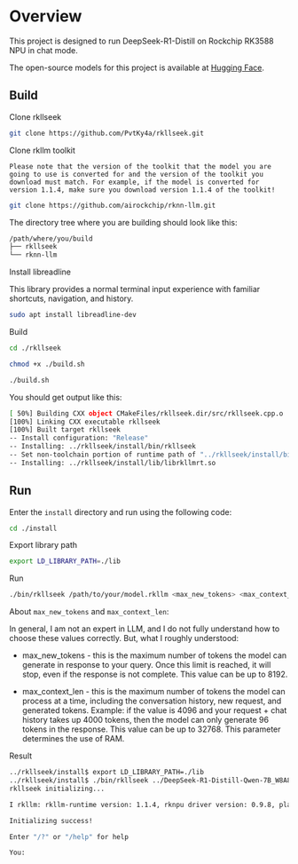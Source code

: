 # Overview
This project is designed to run DeepSeek-R1-Distill on Rockchip RK3588 NPU in chat mode.

The open-source models for this project is available at [Hugging Face](https://huggingface.co/models?sort=trending&search=rk3588).

## Build

Clone rkllseek

```bash
git clone https://github.com/PvtKy4a/rkllseek.git
```

Clone rkllm toolkit

`Please note that the version of the toolkit that the model you are going to use is converted for and the version of the toolkit you download must match. For example, if the model is converted for version 1.1.4, make sure you download version 1.1.4 of the toolkit!`

```bash
git clone https://github.com/airockchip/rknn-llm.git
```

The directory tree where you are building should look like this:

```bash
/path/where/you/build
├── rkllseek
└── rknn-llm
```

Install libreadline

This library provides a normal terminal input experience with familiar shortcuts, navigation, and history.

```bash
sudo apt install libreadline-dev
```

Build

```bash
cd ./rkllseek

chmod +x ./build.sh

./build.sh
```

You should get output like this:

```bash
[ 50%] Building CXX object CMakeFiles/rkllseek.dir/src/rkllseek.cpp.o
[100%] Linking CXX executable rkllseek
[100%] Built target rkllseek
-- Install configuration: "Release"
-- Installing: ../rkllseek/install/bin/rkllseek
-- Set non-toolchain portion of runtime path of "../rkllseek/install/bin/rkllseek" to ""
-- Installing: ../rkllseek/install/lib/librkllmrt.so
```

## Run

Enter the `install` directory and run using the following code:

```bash
cd ./install
```

Export library path

```bash
export LD_LIBRARY_PATH=./lib
```

Run

```bash
./bin/rkllseek /path/to/your/model.rkllm <max_new_tokens> <max_context_len>
```

About `max_new_tokens` and `max_context_len`:

In general, I am not an expert in LLM, and I do not fully understand how to choose these values ​​correctly. But, what I roughly understood:

- max_new_tokens - this is the maximum number of tokens the model can generate in response to your query. Once this limit is reached, it will stop, even if the response is not complete. This value can be up to 8192.

- max_context_len - this is the maximum number of tokens the model can process at a time, including the conversation history, new request, and generated tokens. Example: if the value is 4096 and your request + chat history takes up 4000 tokens, then the model can only generate 96 tokens in the response. This value can be up to 32768. This parameter determines the use of RAM.

Result

```bash
../rkllseek/install$ export LD_LIBRARY_PATH=./lib
../rkllseek/install$ ./bin/rkllseek ../DeepSeek-R1-Distill-Qwen-7B_W8A8_RK3588_o0.rkllm 2048 8192
rkllseek initializing...

I rkllm: rkllm-runtime version: 1.1.4, rknpu driver version: 0.9.8, platform: RK3588

Initializing success!

Enter "/?" or "/help" for help

You: 
```